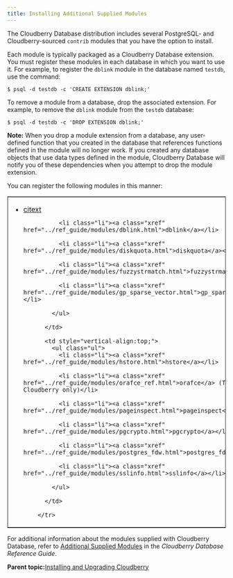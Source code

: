 ```yaml
---
title: Installing Additional Supplied Modules 
---
```


The Cloudberry Database distribution includes several PostgreSQL- and Cloudberry-sourced `contrib` modules that you have the option to install.

Each module is typically packaged as a Cloudberry Database extension. You must register these modules in each database in which you want to use it. For example, to register the `dblink` module in the database named `testdb`, use the command:

```
$ psql -d testdb -c 'CREATE EXTENSION dblink;'
```

To remove a module from a database, drop the associated extension. For example, to remove the `dblink` module from the `testdb` database:

```
$ psql -d testdb -c 'DROP EXTENSION dblink;'
```

**Note:** When you drop a module extension from a database, any user-defined function that you created in the database that references functions defined in the module will no longer work. If you created any database objects that use data types defined in the module, Cloudberry Database will notify you of these dependencies when you attempt to drop the module extension.

You can register the following modules in this manner:

<table cellpadding="4" cellspacing="0" summary="" border="1" class="simpletable"><col style="width:33.33333333333333%" /><col style="width:33.33333333333333%" /><thead></thead><tbody><tr>
          <td style="vertical-align:top;">
            <ul class="ul" id="topic_d45_wcw_pgb__ul_tc3_nlx_wp">
              <li class="li"><a class="xref" href="../ref_guide/modules/citext.html">citext</a></li>

              <li class="li"><a class="xref" href="../ref_guide/modules/dblink.html">dblink</a></li>

              <li class="li"><a class="xref" href="../ref_guide/modules/diskquota.html">diskquota</a></li>

              <li class="li"><a class="xref" href="../ref_guide/modules/fuzzystrmatch.html">fuzzystrmatch</a></li>

              <li class="li"><a class="xref" href="../ref_guide/modules/gp_sparse_vector.html">gp_sparse_vector</a></li>

            </ul>

          </td>

          <td style="vertical-align:top;">
            <ul class="ul">
              <li class="li"><a class="xref" href="../ref_guide/modules/hstore.html">hstore</a></li>

              <li class="li"><a class="xref" href="../ref_guide/modules/orafce_ref.html">orafce</a> (Tanzu Cloudberry only)</li>

              <li class="li"><a class="xref" href="../ref_guide/modules/pageinspect.html">pageinspect</a></li>

              <li class="li"><a class="xref" href="../ref_guide/modules/pgcrypto.html">pgcrypto</a></li>

              <li class="li"><a class="xref" href="../ref_guide/modules/postgres_fdw.html">postgres_fdw</a></li>

              <li class="li"><a class="xref" href="../ref_guide/modules/sslinfo.html">sslinfo</a></li>

            </ul>

          </td>

        </tr>
</tbody></table>

For additional information about the modules supplied with Cloudberry Database, refer to [Additional Supplied Modules](../ref_guide/modules/intro.html) in the *Cloudberry Database Reference Guide*.

**Parent topic:**[Installing and Upgrading Cloudberry](install_guide.html)

